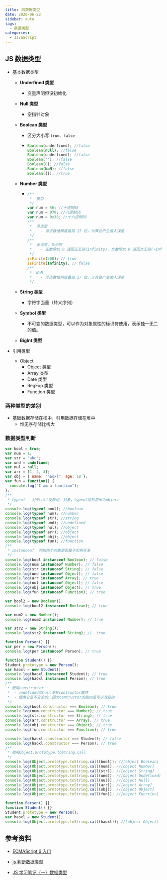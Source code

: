 ```yaml
---
title: JS数据类型
date: 2020-06-22
sidebar: auto
tags:
  - 数据类型
categories:
  - JavaScript
---
```


## JS 数据类型

- 基本数据类型

  - **Underfined 类型**
    - 变量声明但没初始化
  - **Null 类型**
    - 空指针对象
  - **Boolean 类型**

    - 区分大小写 `true`、`false`
    - ```js
      Boolean(underfined); //false
      Boolean(null); //false
      Boolean(underfined); //false
      Boolean(""); //false
      Boolean(0); //false
      Boolean(NaN); //false
      Boolean({}); //true
      ```

  - **Number 类型**

    - ```js
      /**
       *  整型
       */
      var num = 56; //十进制56
      var num = 070; //八进制56
      var num = 0x38; //十六进制56
      /**
       *  浮点型
       *    - 浮点数值精度最高 17 位，计算会产生舍入误差
       */
      /**
       *  正无穷、负无穷
       *    - 正数除以 0 返回正无穷(Infinity)，负数除以 0 返回负无穷(-Infinity)
       */
      isFinite(500); // true
      isFinite(Infinity); // false
      /**
       *  NaN
       *    - 浮点数值精度最高 17 位，计算会产生舍入误差
       */
      ```

  - **String 类型**
    - 字符字面量（转义序列）
  - **Symbol 类型**
    - 不可变的数据类型，可以作为对象属性的标识符使用，表示独一无二的值。
  - **BigInt 类型**

- 引用类型
  - Object
    - Object 类型
    - Array 类型
    - Date 类型
    - RegExp 类型
    - Function 类型

### 两种类型的差别

- 基础数据存储在栈中，引用数据存储在堆中
  - 堆无序存储比栈大

### 数据类型判断

```js
var bool = true;
var num = 1;
var str = "abc";
var und = undefined;
var nul = null;
var arr = [1, 2, 3];
var obj = { name: "haoxl", age: 18 };
var fun = function() {
  console.log("I am a function");
};
/**
 * typeof   对于null及数组、对象，typeof均检测出为object
 */
console.log(typeof bool); //boolean
console.log(typeof num); //number
console.log(typeof str); //string
console.log(typeof und); //undefined
console.log(typeof nul); //object
console.log(typeof arr); //object
console.log(typeof obj); //object
console.log(typeof fun); //function
/**
 * instanceof  判断两个对象是否属于实例关系
 */
console.log(bool instanceof Boolean); // false
console.log(num instanceof Number); // false
console.log(str instanceof String); // false
console.log(und instanceof Object); // false
console.log(arr instanceof Array); // true
console.log(nul instanceof Object); // false
console.log(obj instanceof Object); // true
console.log(fun instanceof Function); // true

var bool2 = new Boolean();
console.log(bool2 instanceof Boolean); // true

var num2 = new Number();
console.log(num2 instanceof Number); // true

var str2 = new String();
console.log(str2 instanceof String); //  true

function Person() {}
var per = new Person();
console.log(per instanceof Person); // true

function Student() {}
Student.prototype = new Person();
var haoxl = new Student();
console.log(haoxl instanceof Student); // true
console.log(haoxl instanceof Person); // true
/**
 * 使用constructor
 *  - undefined和null没有contructor属性
 *  - 使用它是不安全的，因为contructor的指向是可以改变的
 */
console.log(bool.constructor === Boolean); // true
console.log(num.constructor === Number); // true
console.log(str.constructor === String); // true
console.log(arr.constructor === Array); // true
console.log(obj.constructor === Object); // true
console.log(fun.constructor === Function); // true

console.log(haoxl.constructor === Student); // false
console.log(haoxl.constructor === Person); // true
/**
 * 使用Object.prototype.toString.call
 */
console.log(Object.prototype.toString.call(bool)); //[object Boolean]
console.log(Object.prototype.toString.call(num)); //[object Number]
console.log(Object.prototype.toString.call(str)); //[object String]
console.log(Object.prototype.toString.call(und)); //[object Undefined]
console.log(Object.prototype.toString.call(nul)); //[object Null]
console.log(Object.prototype.toString.call(arr)); //[object Array]
console.log(Object.prototype.toString.call(obj)); //[object Object]
console.log(Object.prototype.toString.call(fun)); //[object Function]

function Person() {}
function Student() {}
Student.prototype = new Person();
var haoxl = new Student();
console.log(Object.prototype.toString.call(haoxl)); //[object Object]
```

## 参考资料

- [ECMAScript 6 入门](https://es6.ruanyifeng.com/#docs/promise)

- [js 判断数据类型](https://segmentfault.com/a/1190000015264821#item-3)

- [JS 学习笔记（一）数据类型](https://juejin.im/post/5ee4dca96fb9a047a64473af#heading-23)
